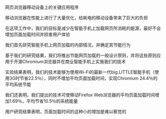 网页浏览器移动设备上的关键应用程序

移动浏览器在性能上进行了大量优化，给耗电的移动设备带来了巨大的负担

在这项工作中，我们的目标是减少在智能手机上加载网页所消耗的能源，最好不会增加页面加载时间并损害用户体验

我们首先研究智能手机上网页加载的内部情况，并确定其节能行为

基于我们的研究结果，我们将推出节能网页加载的一般设计原则，并将这些原则应用于开源Chromium浏览器并在商业智能手机上实施我们的技术

实验结果表明，我们的技术能够为使用Wi-Fi的最新一代big.LITTLE智能手机（使用3G时节省22.5％），同时不增加平均页面加载时间，实现Chromium 24.4％的平均系统节能

我们还表明，我们提出的技术可使移动Firefox Web浏览器的平均页面加载时间增加1.69％，平均节省10.5％的系统能量

用户研究结果表明，页面加载时间的这种小的增加是难以察觉的